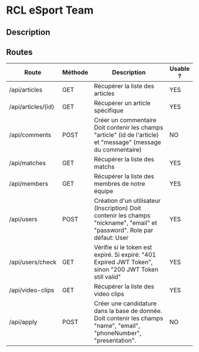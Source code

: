 # RCL eSport Team

## Description

## Routes

| Route              | Méthode | Description                                                                                                               | Usable ? |
|--------------------|---------|---------------------------------------------------------------------------------------------------------------------------|----------|
| /api/articles      | GET     | Récupérer la liste des articles                                                                                           | YES      |
| /api/articles/{id} | GET     | Récupérer un article spécifique                                                                                           | YES      |
| /api/comments      | POST    | Créer un commentaire <br/> Doit contenir les champs "article" (id de l'article) et "message" (message du commentaire)     | NO       |
| /api/matches       | GET     | Récupérer la liste des matchs                                                                                             | YES      |
| /api/members       | GET     | Récupérer la liste des membres de notre équipe                                                                            | YES      |
| /api/users         | POST    | Création d'un utilisateur (Inscription) Doit contenir les champs "nickname", "email" et "password". Role par défaut: User | YES      |
| /api/users/check   | GET     | Vérifie si le token est expiré. Si expiré: "401 Expired JWT Token", sinon "200 JWT Token still valid"                     | YES      |
| /api/video-clips   | GET     | Récupérer la liste des video clips                                                                                        | YES      |
| /api/apply         | POST    | Créer une candidature dans la base de donnée.  Doit contenir les champs "name", "email", "phoneNumber", "presentation".                                                | NO       |

